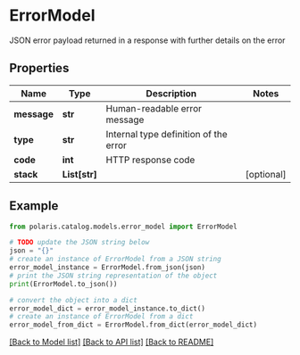 # ErrorModel

JSON error payload returned in a response with further details on the error

## Properties

Name | Type | Description | Notes
------------ | ------------- | ------------- | -------------
**message** | **str** | Human-readable error message | 
**type** | **str** | Internal type definition of the error | 
**code** | **int** | HTTP response code | 
**stack** | **List[str]** |  | [optional] 

## Example

```python
from polaris.catalog.models.error_model import ErrorModel

# TODO update the JSON string below
json = "{}"
# create an instance of ErrorModel from a JSON string
error_model_instance = ErrorModel.from_json(json)
# print the JSON string representation of the object
print(ErrorModel.to_json())

# convert the object into a dict
error_model_dict = error_model_instance.to_dict()
# create an instance of ErrorModel from a dict
error_model_from_dict = ErrorModel.from_dict(error_model_dict)
```
[[Back to Model list]](../README.md#documentation-for-models) [[Back to API list]](../README.md#documentation-for-api-endpoints) [[Back to README]](../README.md)


